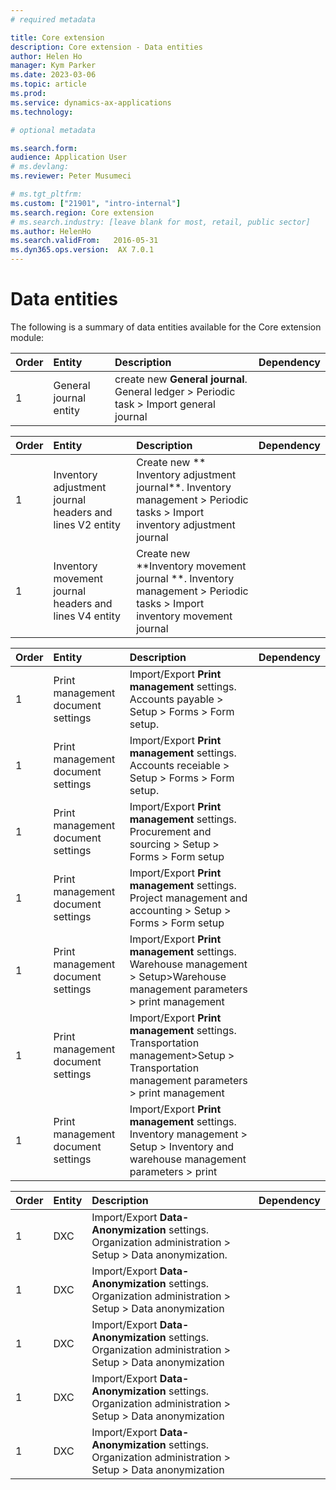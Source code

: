 ```yaml
---
# required metadata

title: Core extension 
description: Core extension - Data entities
author: Helen Ho
manager: Kym Parker
ms.date: 2023-03-06
ms.topic: article
ms.prod: 
ms.service: dynamics-ax-applications
ms.technology: 

# optional metadata

ms.search.form:  
audience: Application User
# ms.devlang: 
ms.reviewer: Peter Musumeci

# ms.tgt_pltfrm: 
ms.custom: ["21901", "intro-internal"]
ms.search.region: Core extension 
# ms.search.industry: [leave blank for most, retail, public sector]
ms.author: HelenHo
ms.search.validFrom:   2016-05-31
ms.dyn365.ops.version:  AX 7.0.1
---
```


# Data entities

The following is a summary of data entities available for the Core extension  module:

**Order**         | **Entity**                      | **Description**	                                         | **Dependency**
:-----            |:------------------------        |:-------------------                                      |:------------------------
1	                | General journal entity  | create new  **General journal**. General ledger > Periodic task > Import general journal

**Order**         | **Entity**                      | **Description**	                                         | **Dependency**
:-----            |:------------------------        |:-------------------                                      |:------------------------
1	                | Inventory adjustment journal headers and lines V2 entity | Create new ** Inventory adjustment journal**. Inventory management > Periodic tasks > Import inventory adjustment journal
1	                | Inventory movement journal headers and lines V4 entity  | Create new **Inventory movement journal  **. Inventory management > Periodic tasks > Import inventory movement journal

**Order**         | **Entity**                      | **Description**	                                         | **Dependency**
:-----            |:------------------------        |:-------------------                                      |:------------------------
1	                | Print management document settings  | Import/Export **Print management** settings.  Accounts payable > Setup > Forms > Form setup.  
1	                | Print management document settings  | Import/Export **Print management** settings.  Accounts receiable > Setup > Forms > Form setup.
1	                | Print management document settings  | Import/Export **Print management** settings.  Procurement and sourcing > Setup > Forms > Form setup
1	                | Print management document settings  | Import/Export **Print management** settings.  Project management and accounting > Setup > Forms > Form setup
1	                | Print management document settings  | Import/Export **Print management** settings.  Warehouse management > Setup>Warehouse management parameters > print management
1	                | Print management document settings  | Import/Export **Print management** settings.  Transportation management>Setup > Transportation management parameters > print management 
1	                | Print management document settings  | Import/Export **Print management** settings.  Inventory management > Setup > Inventory and warehouse management parameters > print 

**Order**         | **Entity**                      | **Description**	                                         | **Dependency**
:-----            |:------------------------        |:-------------------                                      |:------------------------
1	                | DXC  | Import/Export **Data-Anonymization** settings.  Organization administration > Setup > Data anonymization.  
1	                | DXC  | Import/Export **Data-Anonymization** settings.  Organization administration > Setup > Data anonymization
1	                | DXC  | Import/Export **Data-Anonymization** settings.  Organization administration > Setup > Data anonymization
1	                | DXC  | Import/Export **Data-Anonymization** settings.  Organization administration > Setup > Data anonymization
1	                | DXC  | Import/Export **Data-Anonymization** settings.  Organization administration > Setup > Data anonymization

